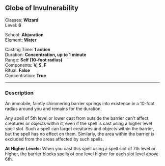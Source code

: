 ## Globe of Invulnerability

Classes: **Wizard**  
Level: **6**  

School: **Abjuration**  
Element: **Water**  

Casting Time: **1 action**  
Duration: **Concentration, up to 1 minute**  
Range: **Self (10-foot radius)**  
Components: **V, S, F**  
Ritual: **False**  
Concentration: **True**  

------

### Description

An immobile, faintly shimmering barrier springs into existence in a 10-foot radius around you and remains for the duration.

Any spell of 5th level or lower cast from outside the barrier can't affect creatures or objects within it, even if the spell is cast using a higher level spell slot. Such a spell can target creatures and objects within the barrier, but the spell has no effect on them. Similarly, the area within the barrier is excluded from the areas affected by such spells.

**At Higher Levels:** When you cast this spell using a spell slot of 7th level or higher, the barrier blocks spells of one level higher for each slot level above 6th.